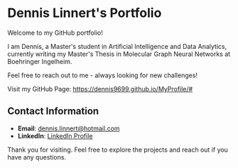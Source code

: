 # Dennis Linnert's Portfolio

Welcome to my GitHub portfolio! 

I am Dennis, a Master's student in Artificial Intelligence and Data Analytics, currently writing my Master's Thesis in Molecular Graph Neural Networks at Boehringer Ingelheim.

Feel free to reach out to me - always looking for new challenges!

Visit my GitHub Page: https://dennis9699.github.io/MyProfile/# 

## Contact Information

- **Email**: [dennis.linnert@hotmail.com](mailto:dennis.linnert@hotmail.com)
- **LinkedIn**: [LinkedIn Profile](https://www.linkedin.com/in/dennis-linnert-7a99b620b)

Thank you for visiting. Feel free to explore the projects and reach out if you have any questions.
